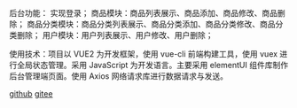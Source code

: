 后台功能：
实现登录；
商品模块：商品列表展示、商品添加、商品修改、商品删除；
商品分类模块：商品分类列表展示、商品分类添加、商品分类修改、商品分类删除；
用户模块：用户列表展示、用户修改、用户删除；


使用技术：项目以 VUE2 为开发框架，使用 vue-cli 前端构建工具，使用 vuex 进行全局状态管理。采用 JavaScript 为开发语言。主要采用 elementUI 组件库制作后台管理端页面。使用 Axios 网络请求库进行数据请求与发送。



[github]()
[gitee](https://gitee.com/NLBNbanan/back-platform-of-buying-fun)
